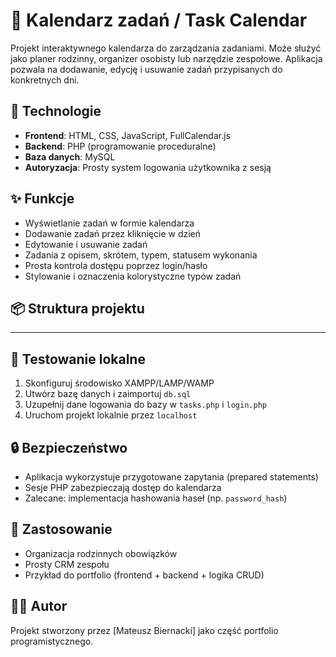 # 📅 Kalendarz zadań / Task Calendar

Projekt interaktywnego kalendarza do zarządzania zadaniami. Może służyć jako planer rodzinny, organizer osobisty lub narzędzie zespołowe. Aplikacja pozwala na dodawanie, edycję i usuwanie zadań przypisanych do konkretnych dni.

## 🔧 Technologie

- **Frontend**: HTML, CSS, JavaScript, FullCalendar.js
- **Backend**: PHP (programowanie proceduralne)
- **Baza danych**: MySQL
- **Autoryzacja**: Prosty system logowania użytkownika z sesją

## ✨ Funkcje

- Wyświetlanie zadań w formie kalendarza
- Dodawanie zadań przez kliknięcie w dzień
- Edytowanie i usuwanie zadań
- Zadania z opisem, skrótem, typem, statusem wykonania
- Prosta kontrola dostępu poprzez login/hasło
- Stylowanie i oznaczenia kolorystyczne typów zadań

## 📦 Struktura projektu

------------------------------------------------------------------------

## 🧪 Testowanie lokalne

1. Skonfiguruj środowisko XAMPP/LAMP/WAMP
2. Utwórz bazę danych i zaimportuj `db.sql`
3. Uzupełnij dane logowania do bazy w `tasks.php` i `login.php`
4. Uruchom projekt lokalnie przez `localhost`

## 🔒 Bezpieczeństwo

- Aplikacja wykorzystuje przygotowane zapytania (prepared statements)
- Sesje PHP zabezpieczają dostęp do kalendarza
- Zalecane: implementacja hashowania haseł (np. `password_hash`)

## 📌 Zastosowanie

- Organizacja rodzinnych obowiązków
- Prosty CRM zespołu
- Przykład do portfolio (frontend + backend + logika CRUD)

## 🧑‍💻 Autor

Projekt stworzony przez [Mateusz Biernacki] jako część portfolio programistycznego.

